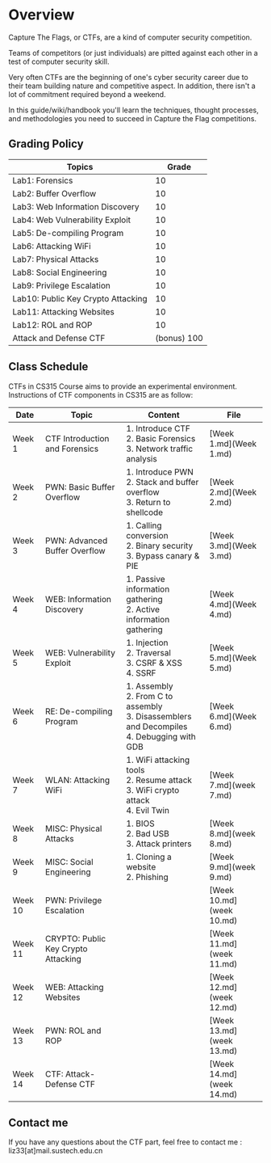 # Overview

Capture The Flags, or CTFs, are a kind of computer security competition.

Teams of competitors (or just individuals) are pitted against each other in a test of computer security skill.

Very often CTFs are the beginning of one's cyber security career due to their team building nature and competitive aspect. In addition, there isn't a lot of commitment required beyond a weekend.

In this guide/wiki/handbook you'll learn the techniques, thought processes, and methodologies you need to succeed in Capture the Flag competitions.

## Grading Policy

| Topics                             | Grade       |
| ---------------------------------- | ----------- |
| Lab1: Forensics                    | 10          |
| Lab2: Buffer Overflow              | 10          |
| Lab3: Web Information Discovery    | 10          |
| Lab4: Web Vulnerability Exploit    | 10          |
| Lab5: De-compiling Program         | 10          |
| Lab6: Attacking WiFi               | 10          |
| Lab7: Physical Attacks             | 10          |
| Lab8: Social Engineering           | 10          |
| Lab9: Privilege Escalation         | 10          |
| Lab10: Public Key Crypto Attacking | 10          |
| Lab11: Attacking Websites          | 10          |
| Lab12: ROL and ROP                 | 10          |
| Attack and Defense CTF             | (bonus) 100 |

## Class Schedule

CTFs in CS315 Course aims to provide an experimental environment. Instructions of CTF components in CS315 are as follow:

| Date    | Topic                               | Content                                                      | File                     |
| ------- | ----------------------------------- | ------------------------------------------------------------ | ------------------------ |
| Week 1  | CTF Introduction and Forensics      | 1. Introduce CTF<br />2. Basic Forensics<br />3. Network traffic analysis | [Week 1.md](Week 1.md)   |
| Week 2  | PWN: Basic Buffer Overflow          | 1. Introduce PWN<br />2. Stack and buffer overflow<br />3. Return to shellcode | [Week 2.md](Week 2.md)   |
| Week 3  | PWN: Advanced Buffer Overflow       | 1. Calling conversion<br />2. Binary security<br />3. Bypass canary & PIE | [Week 3.md](Week 3.md)   |
| Week 4  | WEB: Information Discovery          | 1. Passive information gathering<br />2. Active information gathering | [Week 4.md](Week 4.md)   |
| Week 5  | WEB: Vulnerability Exploit          | 1. Injection<br />2. Traversal<br />3. CSRF & XSS<br />4. SSRF | [Week 5.md](Week 5.md)   |
| Week 6  | RE: De-compiling Program            | 1. Assembly<br />2. From C to assembly<br />3. Disassemblers and Decompiles<br />4. Debugging with GDB | [Week 6.md](Week 6.md)   |
| Week 7  | WLAN: Attacking WiFi                | 1. WiFi attacking tools<br />2. Resume attack<br />3. WiFi crypto attack<br />4. Evil Twin | [Week 7.md](week 7.md)   |
| Week 8  | MISC: Physical Attacks              | 1. BIOS<br />2. Bad USB<br />3. Attack printers              | [Week 8.md](week 8.md)   |
| Week 9  | MISC: Social Engineering            | 1. Cloning a website<br />2. Phishing                        | [Week 9.md](week 9.md)   |
| Week 10 | PWN: Privilege Escalation           |                                                              | [Week 10.md](week 10.md) |
| Week 11 | CRYPTO: Public Key Crypto Attacking |                                                              | [Week 11.md](week 11.md) |
| Week 12 | WEB: Attacking Websites             |                                                              | [Week 12.md](week 12.md) |
| Week 13 | PWN: ROL and ROP                    |                                                              | [Week 13.md](week 13.md) |
| Week 14 | CTF: Attack-Defense CTF             |                                                              | [Week 14.md](week 14.md) |

## Contact me

If you have any questions about the CTF part, feel free to contact me : liz33[at]mail.sustech.edu.cn


